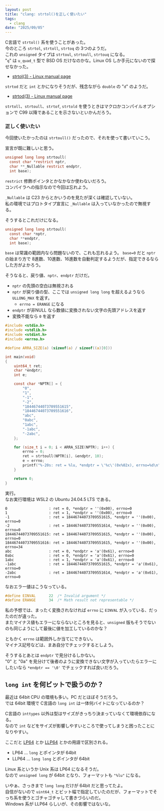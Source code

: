 ```yaml
---
layout: post
title: "clang: strtol()を正しく使いたい"
tags:
  - clang
date: "2025/09/05"
---
```


C言語で `strtol()` 系を使うことがあった。  
今のところ `strtol`, `strtoll`, `strtoq` の 3つのようだ。  
これの `unsigned` タイプは `strtoul`, `strtoull`, `strtouq` になる。  
"`q`" は `u_quad_t` 型で BSD OS だけなのかな。Linux OS しか手元にないので探せなかった。  

* [strtol(3) - Linux manual page](https://man7.org/linux/man-pages/man3/strtol.3.html)

`strtod` だと `int` とかになりそうだが、残念ながら `double` の "`d`" のようだ。

* [strtod(3) - Linux manual page](https://man7.org/linux/man-pages/man3/strtod.3.html)

`strtoll`、`strtoull`、`strtof`, `strtold` を使うときはマクロかコンパイルオプションで C99 以降であることを示さないといかんだろう。

### 正しく使いたい

今回使いたかったのは `strtoull()` だったので、それを使って書いていこう。

宣言が既に難しいと思う。

```c
unsigned long long strtoull(
  const char *restrict nptr,
  char **_Nullable restrict endptr, 
  int base);
```

`restrict` 修飾ポインタとかなかなか使わないだろう。  
コンパイラへの指示なので今回は忘れよう。

`_Nullable` は C23 からとかいうのを見たが深くは確認していない。  
私の環境ではプロトタイプ宣言に `_Nullable` は入っていなかったので無視する。

そうするとこれだけになる。

```c
unsigned long long strtoull(
  const char *nptr,
  char **endptr, 
  int base);
```

`base` は常識の範囲内なら問題ないので、これも忘れるよう。
`base=0` だと `nptr` の始まり方で 8進数、10進数、16進数を自動判定するようだが、指定できるならした方がよかろう。

そうなると、戻り値、`nptr`、`endptr` だけだ。

* `nptr` の先頭の空白は無視される
* `nptr` が戻り値の型、ここでは `unsigned long long` を超えるようなら `ULLONG_MAX` を返す。
  * `errno = ERANGE` になる
* `endptr` が非NULL なら数値に変換されない文字の先頭アドレスを返す
* 変換不能なら `0` を返す

```c
#include <stdio.h>
#include <stdlib.h>
#include <stdint.h>
#include <errno.h>

#define ARRA_SIZE(a) (sizeof(a) / sizeof((a)[0]))

int main(void)
{
    uint64_t ret;
    char *endptr;
    int e;

    const char *NPTR[] = {
        "0",
        "1",
        "-1",
        "-2",
        "18446744073709551615",
        "18446744073709551616",
        "abc",
        "0abc",
        "1abc",
        "-1abc",
        "-2abc",
    };

    for (size_t i = 0; i < ARRA_SIZE(NPTR); i++) {
        errno = 0;
        ret = strtoull(NPTR[i], &endptr, 10);
        e = errno;
        printf("%-20s: ret = %lu, *endptr = \'%c\'(0x%02x), errno=%d\n", NPTR[i], ret, *endptr, *endptr, e);
    }

    return 0;
}
```

実行。  
なお実行環境は WSL2 の Ubuntu 24.04.5 LTS である。

```log
0                   : ret = 0, *endptr = ''(0x00), errno=0
1                   : ret = 1, *endptr = ''(0x00), errno=0
-1                  : ret = 18446744073709551615, *endptr = ''(0x00), errno=0
-2                  : ret = 18446744073709551614, *endptr = ''(0x00), errno=0
18446744073709551615: ret = 18446744073709551615, *endptr = ''(0x00), errno=0
18446744073709551616: ret = 18446744073709551615, *endptr = ''(0x00), errno=34
abc                 : ret = 0, *endptr = 'a'(0x61), errno=0
0abc                : ret = 0, *endptr = 'a'(0x61), errno=0
1abc                : ret = 1, *endptr = 'a'(0x61), errno=0
-1abc               : ret = 18446744073709551615, *endptr = 'a'(0x61), errno=0
-2abc               : ret = 18446744073709551614, *endptr = 'a'(0x61), errno=0
```

なおエラー値はこうなっている。

```h
#define	EINVAL		22	/* Invalid argument */
#define	ERANGE		34	/* Math result not representable */
```

私の予想では、まったく変換されなければ `errno` に `EINVAL` が入っている、だったのだが違った。  
またマイナス値もエラーにならないところを見ると、`unsigned` 版もそうでないのも同じようにして最後に値を加工しているのかな？

ともかく `errno` は範囲外しか当てにできない。  
マイナス記号などは、まあ自分でチェックするとしよう。

そうするとあとは `endptr` で見分けるしかない。  
"0" と "0a" を見分けて後者のように変換できない文字が入っていたらエラーにしたいなら `*endptr == '\0'` でチェックすれば良いだろう。  

## `long int` を何ビットで扱うのか？

最近は 64bit CPU の環境も多い。PC だとほぼそうだろう。  
では 64bit 環境で C言語の `long int` は一体何バイトになっているのか？

C言語の `inttypes` 以外は型はサイズがきっちり決まっていなくて環境依存になる。  
なので `int` などをサイズが影響しやすいところで使ってしまうと困ったことになりやすい。

ここだと [LP64](https://www.wdic.org/w/TECH/LP64) とか [LLP64](https://www.wdic.org/w/TECH/LLP64) とかの用語で区別される。  

* LP64  ... `long` とポインタが 64bit
* LLP64 ... `long long` とポインタが 64bit

Linux 系というか Unix 系は LP64 になるそうだ。  
なので `unsigned long` が 64bit となり、フォーマットも `"%lu"` になる。

いやぁ、さっきまで `long long` だけが 64bit だと思ってたよ。  
自信がないので `uint64_t` とビット幅で指定していたのだが、フォーマットでそっち系を使うとゴチャゴチャして書きづらいのだ。  
Windows 系が LLP64 らしいが、その影響ではないな。  
